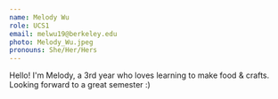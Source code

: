 ```yaml
---
name: Melody Wu
role: UCS1
email: melwu19@berkeley.edu
photo: Melody_Wu.jpeg
pronouns: She/Her/Hers
---
```

Hello! I'm Melody, a 3rd year who loves learning to make food & crafts. Looking forward to a great semester :)